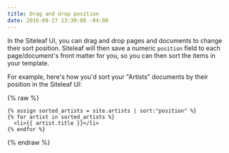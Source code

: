 ```yaml
---
title: Drag and drop position
date: 2016-09-27 13:30:00 -04:00
---
```


In the Siteleaf UI, you can drag and drop pages and documents to change their sort position. Siteleaf will then save a numeric `position` field to each page/document's front matter for you, so you can then sort the items in your template. 

For example, here's how you'd sort your "Artists" documents by their position in the Siteleaf UI:

{% raw %}
```
{% assign sorted_artists = site.artists | sort:"position" %}
{% for artist in sorted_artists %}
  <li>{{ artist.title }}</li>
{% endfor %}
```
{% endraw %}